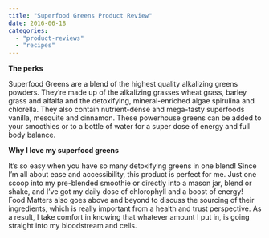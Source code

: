 ```yaml
---
title: "Superfood Greens Product Review"
date: 2016-06-18
categories: 
  - "product-reviews"
  - "recipes"
---
```


**The perks**

Superfood Greens are a blend of the highest quality alkalizing greens powders. They’re made up of the alkalizing grasses wheat grass, barley grass and alfalfa and the detoxifying, mineral-enriched algae spirulina and chlorella. They also contain nutrient-dense and mega-tasty superfoods vanilla, mesquite and cinnamon. These powerhouse greens can be added to your smoothies or to a bottle of water for a super dose of energy and full body balance.

**Why I love my superfood greens**

It’s so easy when you have so many detoxifying greens in one blend! Since I’m all about ease and accessibility, this product is perfect for me. Just one scoop into my pre-blended smoothie or directly into a mason jar, blend or shake, and I’ve got my daily dose of chlorophyll and a boost of energy! Food Matters also goes above and beyond to discuss the sourcing of their ingredients, which is really important from a health and trust perspective. As a result, I take comfort in knowing that whatever amount I put in, is going straight into my bloodstream and cells.
